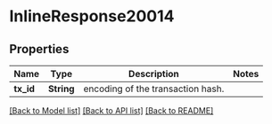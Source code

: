 # InlineResponse20014

## Properties

Name | Type | Description | Notes
------------ | ------------- | ------------- | -------------
**tx_id** | **String** | encoding of the transaction hash. | 

[[Back to Model list]](../README.md#documentation-for-models) [[Back to API list]](../README.md#documentation-for-api-endpoints) [[Back to README]](../README.md)


